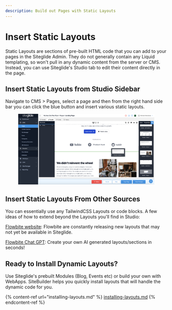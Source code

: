```yaml
---
description: Build out Pages with Static Layouts
---
```


# Insert Static Layouts

Static Layouts are sections of pre-built HTML code that you can add to your pages in the Siteglide Admin. They do not generally contain any Liquid templating, so won't pull in any dynamic content from the server or CMS. Instead, you can use Siteglide's Studio tab to edit their content directly in the page.

## Insert Static Layouts from Studio Sidebar

Navigate to CMS > Pages, select a page and then from the right hand side bar you can click the blue button and insert various static layouts.

<figure><img src="../../../.gitbook/assets/Siteglide-Studio-SiteBuilder-Static-Layout-Insert.png" alt=""><figcaption></figcaption></figure>

## Insert Static Layouts From Other Sources

You can essentially use any TailwindCSS Layouts or code blocks. A few ideas of how to extend beyond the Layouts you'll find in Studio:

[Flowbite website](https://flowbite.com/blocks/): Flowbite are constantly releasing new layouts that may not yet be available in Siteglide.

[Flowbite Chat GPT](https://chatgpt.com/g/g-y7yC35HB9-flowbite-gpt): Create your own AI generated layouts/sections in seconds!

## Ready to Install Dynamic Layouts?

Use Siteglide's prebuilt Modules (Blog, Events etc) or build your own with WebApps. SiteBuilder helps you quickly install layouts that will handle the dynamic code for you.

{% content-ref url="installing-layouts.md" %}
[installing-layouts.md](installing-layouts.md)
{% endcontent-ref %}
